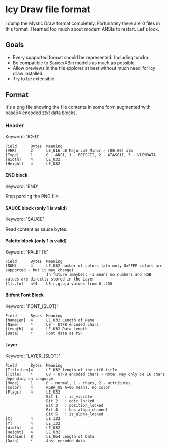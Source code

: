 # Icy Draw file format

I dump the Mystic Draw format completely. Fortunately there are 0 files in this format. 
I learned too much about modern ANSIs to restart.
Let's look.

## Goals

- Every supported format should be represented. Including tundra.
- Be compatible to Sauce/XBin models as much as possible.
- Allow previews in the file explorer at best without much need for icy draw installed.
- Try to be extensible


## Format

It's a png file showing the file contents in some form augmented with base64 encoded ztxt data blocks.

### Header
Keyword: 'ICED'
```
Field      Bytes  Meaning
[VER]      2      LE_U16 u8 Major:u8 Minor - [00:00] atm
[Type]     1      0 - ANSI, 1 - PETSCII, 2 - ATASCII, 3 - VIEWDATA
[Width]    4      LE_U32
[Height]   4      LE_U32

```

#### END block
Keyword: 'END'

Stop parsing the PNG file.

#### SAUCE block (only 1 is valid)
Keyword: 'SAUCE'

Read content as sauce bytes.

#### Palette block (only 1 is valid)

Keyword: 'PALETTE'

```
Field      Bytes  Meaning
[NUM]      4      LE_U32 number of colors (atm only 0xFFFF colors are supported - but it may change)
                  In future (maybe): -1 means no numbers and RGB values are directly stored in the Layer    
[1]..[n]   n*4    U8 r,g,b,a values from 0..255
```

#### Bitfont Font Block
Keyword: 'FONT_{SLOT}'

```
Field      Bytes  Meaning
[NameLen]  4      LE_U32 Length of Name
[Name]     *      U8 - UTF8 encoded chars
[Length]   4      LE_U32 Data Length
[Data]     *      Font data as PSF
```

#### Layer
Keyword: 'LAYER_{SLOT}'

```
Field      Bytes  Meaning
[Title_Len]4      LE_U32 length of the utf8 title
[Title]    *      U8 - UTF8 encoded chars - Note: May only be 16 chars depending on language.
[Mode]     1      0 - normal, 1 - chars, 2 - attributes
[Color]    4      RGBA_U8 A=00 means, no color
[Flags]    4      LE_U32
                  Bit 1   : is_visible
                  Bit 2   : edit_locked
                  Bit 3   : position_locked
                  Bit 4   : has_alhpa_channel
                  Bit 5   : is_alpha_locked
[X]        4      LE_I32
[Y]        4      LE_I32
[Width]    4      LE_U32
[Height]   4      LE_U32
[DataLen]  8      LE_U64 Length of Data
[Data]     *      Ansi encoded data
```
